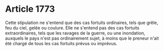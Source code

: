 # Article 1773

Cette stipulation ne s'entend que des cas fortuits ordinaires, tels que grêle, feu du ciel, gelée ou coulure.   Elle ne s'entend pas des cas fortuits extraordinaires, tels que les ravages de la guerre, ou une inondation, auxquels le pays n'est pas ordinairement sujet, à moins que le preneur n'ait été chargé de tous les cas fortuits prévus ou imprévus.